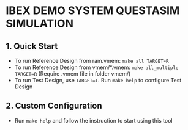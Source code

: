 # IBEX DEMO SYSTEM QUESTASIM SIMULATION

## 1. Quick Start

- To run Reference Design from ram.vmem: `make all TARGET=R`
- To run Reference Design from vmem/*.vmem: `make all_multiple TARGET=R` (Require .vmem file in folder vmem/)
- To run Test Design, use `TARGET=T`. Run `make help` to configure Test Design

## 2. Custom Configuration

- Run `make help` and follow the instruction to start using this tool
